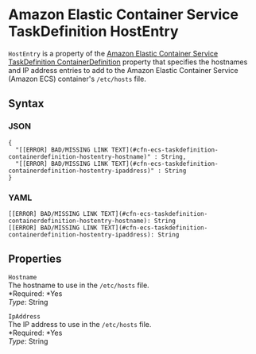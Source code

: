 # Amazon Elastic Container Service TaskDefinition HostEntry<a name="aws-properties-ecs-taskdefinition-containerdefinitions-hostentry"></a>

`HostEntry` is a property of the [Amazon Elastic Container Service TaskDefinition ContainerDefinition](aws-properties-ecs-taskdefinition-containerdefinitions.md) property that specifies the hostnames and IP address entries to add to the Amazon Elastic Container Service \(Amazon ECS\) container's `/etc/hosts` file\.

## Syntax<a name="w3ab2c21c14d689b5"></a>

### JSON<a name="aws-properties-ecs-taskdefinition-containerdefinitions-hostentry-syntax.json"></a>

```
{
  "[[ERROR] BAD/MISSING LINK TEXT](#cfn-ecs-taskdefinition-containerdefinition-hostentry-hostname)" : String,
  "[[ERROR] BAD/MISSING LINK TEXT](#cfn-ecs-taskdefinition-containerdefinition-hostentry-ipaddress)" : String
}
```

### YAML<a name="aws-properties-ecs-taskdefinition-containerdefinitions-hostentry-syntax.yaml"></a>

```
[[ERROR] BAD/MISSING LINK TEXT](#cfn-ecs-taskdefinition-containerdefinition-hostentry-hostname): String
[[ERROR] BAD/MISSING LINK TEXT](#cfn-ecs-taskdefinition-containerdefinition-hostentry-ipaddress): String
```

## Properties<a name="w3ab2c21c14d689b7"></a>

`Hostname`  
The hostname to use in the `/etc/hosts` file\.  
*Required: *Yes  
*Type*: String

`IpAddress`  
The IP address to use in the `/etc/hosts` file\.  
*Required: *Yes  
*Type*: String
